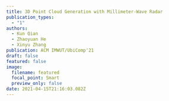 ```yaml
---
title: 3D Point Cloud Generation with Millimeter-Wave Radar
publication_types:
  - "1"
authors:
  - Kun Qian
  - Zhaoyuan He
  - Xinyu Zhang
publication: ACM IMWUT/UbiComp'21
draft: false
featured: false
image:
  filename: featured
  focal_point: Smart
  preview_only: false
date: 2021-04-15T21:16:03.082Z
---
```

